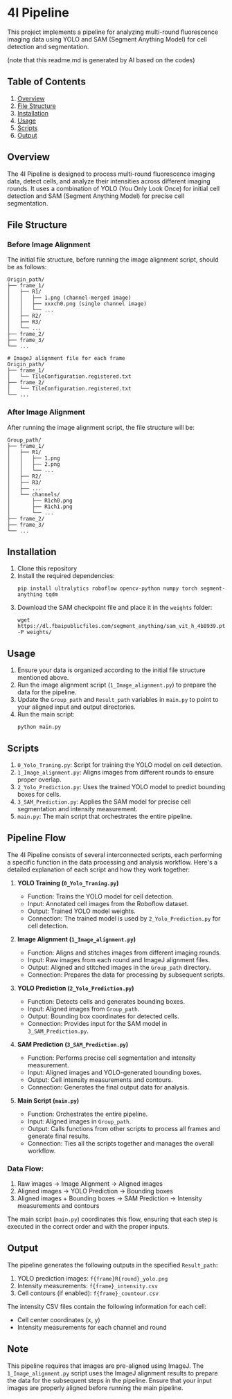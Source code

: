 # 4I Pipeline

This project implements a pipeline for analyzing multi-round fluorescence imaging data using YOLO and SAM (Segment Anything Model) for cell detection and segmentation.

(note that this readme.md is generated by AI based on the codes)

## Table of Contents

1. [Overview](#overview)
2. [File Structure](#file-structure)
3. [Installation](#installation)
4. [Usage](#usage)
5. [Scripts](#scripts)
6. [Output](#output)

## Overview

The 4I Pipeline is designed to process multi-round fluorescence imaging data, detect cells, and analyze their intensities across different imaging rounds. It uses a combination of YOLO (You Only Look Once) for initial cell detection and SAM (Segment Anything Model) for precise cell segmentation.

## File Structure

### Before Image Alignment

The initial file structure, before running the image alignment script, should be as follows:

```
Origin_path/
├── frame_1/
│   ├── R1/
│   │   ├── 1.png (channel-merged image)
│   │   ├── xxxch0.png (single channel image)
│   │   └── ...
│   ├── R2/
│   ├── R3/
│   └── ...
├── frame_2/
├── frame_3/
└── ...

# ImageJ alignment file for each frame
Origin_path/
├── frame_1/
│   └── TileConfiguration.registered.txt
├── frame_2/
│   └── TileConfiguration.registered.txt
└── ...
```

### After Image Alignment

After running the image alignment script, the file structure will be:

```
Group_path/
├── frame_1/
│   ├── R1/
│   │   ├── 1.png
│   │   ├── 2.png
│   │   └── ...
│   ├── R2/
│   ├── R3/
│   ├── ...
│   └── channels/
│       ├── R1ch0.png
│       ├── R1ch1.png
│       └── ...
├── frame_2/
├── frame_3/
└── ...
```

## Installation

1. Clone this repository
2. Install the required dependencies:
   ```
   pip install ultralytics roboflow opencv-python numpy torch segment-anything tqdm
   ```
3. Download the SAM checkpoint file and place it in the `weights` folder:
   ```
   wget https://dl.fbaipublicfiles.com/segment_anything/sam_vit_h_4b8939.pth -P weights/
   ```

## Usage

1. Ensure your data is organized according to the initial file structure mentioned above.
2. Run the image alignment script (`1_Image_alignment.py`) to prepare the data for the pipeline.
3. Update the `Group_path` and `Result_path` variables in `main.py` to point to your aligned input and output directories.
4. Run the main script:
   ```
   python main.py
   ```

## Scripts

1. `0_Yolo_Traning.py`: Script for training the YOLO model on cell detection.
2. `1_Image_alignment.py`: Aligns images from different rounds to ensure proper overlap.
3. `2_Yolo_Prediction.py`: Uses the trained YOLO model to predict bounding boxes for cells.
4. `3_SAM_Prediction.py`: Applies the SAM model for precise cell segmentation and intensity measurement.
5. `main.py`: The main script that orchestrates the entire pipeline.

## Pipeline Flow

The 4I Pipeline consists of several interconnected scripts, each performing a specific function in the data processing and analysis workflow. Here's a detailed explanation of each script and how they work together:

1. **YOLO Training (`0_Yolo_Traning.py`)**
   - Function: Trains the YOLO model for cell detection.
   - Input: Annotated cell images from the Roboflow dataset.
   - Output: Trained YOLO model weights.
   - Connection: The trained model is used by `2_Yolo_Prediction.py` for cell detection.

2. **Image Alignment (`1_Image_alignment.py`)**
   - Function: Aligns and stitches images from different imaging rounds.
   - Input: Raw images from each round and ImageJ alignment files.
   - Output: Aligned and stitched images in the `Group_path` directory.
   - Connection: Prepares the data for processing by subsequent scripts.

3. **YOLO Prediction (`2_Yolo_Prediction.py`)**
   - Function: Detects cells and generates bounding boxes.
   - Input: Aligned images from `Group_path`.
   - Output: Bounding box coordinates for detected cells.
   - Connection: Provides input for the SAM model in `3_SAM_Prediction.py`.

4. **SAM Prediction (`3_SAM_Prediction.py`)**
   - Function: Performs precise cell segmentation and intensity measurement.
   - Input: Aligned images and YOLO-generated bounding boxes.
   - Output: Cell intensity measurements and contours.
   - Connection: Generates the final output data for analysis.

5. **Main Script (`main.py`)**
   - Function: Orchestrates the entire pipeline.
   - Input: Aligned images in `Group_path`.
   - Output: Calls functions from other scripts to process all frames and generate final results.
   - Connection: Ties all the scripts together and manages the overall workflow.

### Data Flow:

1. Raw images → Image Alignment → Aligned images
2. Aligned images → YOLO Prediction → Bounding boxes
3. Aligned images + Bounding boxes → SAM Prediction → Intensity measurements and contours

The main script (`main.py`) coordinates this flow, ensuring that each step is executed in the correct order and with the proper inputs.

## Output

The pipeline generates the following outputs in the specified `Result_path`:

1. YOLO prediction images: `f{frame}R{round}_yolo.png`
2. Intensity measurements: `f{frame}_intensity.csv`
3. Cell contours (if enabled): `f{frame}_countour.csv`

The intensity CSV files contain the following information for each cell:
- Cell center coordinates (x, y)
- Intensity measurements for each channel and round

## Note

This pipeline requires that images are pre-aligned using ImageJ. The `1_Image_alignment.py` script uses the ImageJ alignment results to prepare the data for the subsequent steps in the pipeline. Ensure that your input images are properly aligned before running the main pipeline.